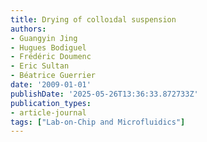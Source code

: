 ```yaml
---
title: Drying of colloıdal suspension
authors:
- Guangyin Jing
- Hugues Bodiguel
- Frédéric Doumenc
- Eric Sultan
- Béatrice Guerrier
date: '2009-01-01'
publishDate: '2025-05-26T13:36:33.872733Z'
publication_types:
- article-journal
tags: ["Lab-on-Chip and Microfluidics"]
---
```

